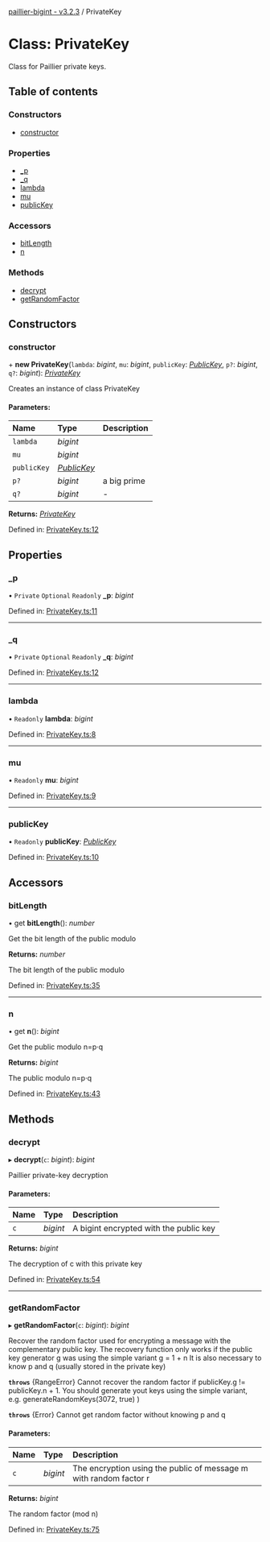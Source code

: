 [paillier-bigint - v3.2.3](../API.md) / PrivateKey

# Class: PrivateKey

Class for Paillier private keys.

## Table of contents

### Constructors

- [constructor](privatekey.md#constructor)

### Properties

- [\_p](privatekey.md#_p)
- [\_q](privatekey.md#_q)
- [lambda](privatekey.md#lambda)
- [mu](privatekey.md#mu)
- [publicKey](privatekey.md#publickey)

### Accessors

- [bitLength](privatekey.md#bitlength)
- [n](privatekey.md#n)

### Methods

- [decrypt](privatekey.md#decrypt)
- [getRandomFactor](privatekey.md#getrandomfactor)

## Constructors

### constructor

\+ **new PrivateKey**(`lambda`: *bigint*, `mu`: *bigint*, `publicKey`: [*PublicKey*](publickey.md), `p?`: *bigint*, `q?`: *bigint*): [*PrivateKey*](privatekey.md)

Creates an instance of class PrivateKey

#### Parameters:

Name | Type | Description |
:------ | :------ | :------ |
`lambda` | *bigint* |  |
`mu` | *bigint* |  |
`publicKey` | [*PublicKey*](publickey.md) |  |
`p?` | *bigint* | a big prime   |
`q?` | *bigint* | - |

**Returns:** [*PrivateKey*](privatekey.md)

Defined in: [PrivateKey.ts:12](https://github.com/juanelas/paillier-bigint/blob/17c7ce4/src/ts/PrivateKey.ts#L12)

## Properties

### \_p

• `Private` `Optional` `Readonly` **\_p**: *bigint*

Defined in: [PrivateKey.ts:11](https://github.com/juanelas/paillier-bigint/blob/17c7ce4/src/ts/PrivateKey.ts#L11)

___

### \_q

• `Private` `Optional` `Readonly` **\_q**: *bigint*

Defined in: [PrivateKey.ts:12](https://github.com/juanelas/paillier-bigint/blob/17c7ce4/src/ts/PrivateKey.ts#L12)

___

### lambda

• `Readonly` **lambda**: *bigint*

Defined in: [PrivateKey.ts:8](https://github.com/juanelas/paillier-bigint/blob/17c7ce4/src/ts/PrivateKey.ts#L8)

___

### mu

• `Readonly` **mu**: *bigint*

Defined in: [PrivateKey.ts:9](https://github.com/juanelas/paillier-bigint/blob/17c7ce4/src/ts/PrivateKey.ts#L9)

___

### publicKey

• `Readonly` **publicKey**: [*PublicKey*](publickey.md)

Defined in: [PrivateKey.ts:10](https://github.com/juanelas/paillier-bigint/blob/17c7ce4/src/ts/PrivateKey.ts#L10)

## Accessors

### bitLength

• get **bitLength**(): *number*

Get the bit length of the public modulo

**Returns:** *number*

The bit length of the public modulo

Defined in: [PrivateKey.ts:35](https://github.com/juanelas/paillier-bigint/blob/17c7ce4/src/ts/PrivateKey.ts#L35)

___

### n

• get **n**(): *bigint*

Get the public modulo n=p·q

**Returns:** *bigint*

The public modulo n=p·q

Defined in: [PrivateKey.ts:43](https://github.com/juanelas/paillier-bigint/blob/17c7ce4/src/ts/PrivateKey.ts#L43)

## Methods

### decrypt

▸ **decrypt**(`c`: *bigint*): *bigint*

Paillier private-key decryption

#### Parameters:

Name | Type | Description |
:------ | :------ | :------ |
`c` | *bigint* | A bigint encrypted with the public key    |

**Returns:** *bigint*

The decryption of c with this private key

Defined in: [PrivateKey.ts:54](https://github.com/juanelas/paillier-bigint/blob/17c7ce4/src/ts/PrivateKey.ts#L54)

___

### getRandomFactor

▸ **getRandomFactor**(`c`: *bigint*): *bigint*

Recover the random factor used for encrypting a message with the complementary public key.
The recovery function only works if the public key generator g was using the simple variant
g = 1 + n
It is also necessary to know p and q (usually stored in the private key)

**`throws`** {RangeError}
Cannot recover the random factor if publicKey.g != publicKey.n + 1. You should generate yout keys using the simple variant, e.g. generateRandomKeys(3072, true) )

**`throws`** {Error}
Cannot get random factor without knowing p and q

#### Parameters:

Name | Type | Description |
:------ | :------ | :------ |
`c` | *bigint* | The encryption using the public of message m with random factor r    |

**Returns:** *bigint*

The random factor (mod n)

Defined in: [PrivateKey.ts:75](https://github.com/juanelas/paillier-bigint/blob/17c7ce4/src/ts/PrivateKey.ts#L75)
